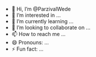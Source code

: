 - 👋 Hi, I’m @ParzivalWede
- 👀 I’m interested in ...
- 🌱 I’m currently learning ...
- 💞️ I’m looking to collaborate on ...
- 📫 How to reach me ...
- 😄 Pronouns: ...
- ⚡ Fun fact: ...

<!---
ParzivalWede/ParzivalWede is a ✨ special ✨ repository because its `README.md` (this file) appears on your GitHub profile.
You can click the Preview link to take a look at your changes.
--->

